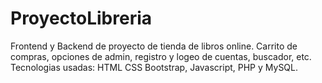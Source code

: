 # ProyectoLibreria
Frontend y Backend de proyecto de tienda de libros online. Carrito de compras, opciones de admin, registro y logeo de cuentas, buscador, etc.
Tecnologias usadas: HTML CSS Bootstrap, Javascript, PHP y MySQL.
